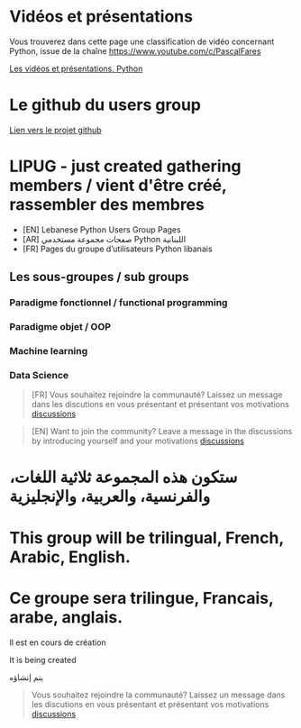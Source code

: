 # Vidéos et présentations

Vous trouverez dans cette page une classification de vidéo concernant Python, issue de la chaîne https://www.youtube.com/c/PascalFares

[Les vidéos et présentations, Python](VideosYouTube/)

# Le github du users group

[Lien vers le projet github](https://github.com/lipug/lipug.github.io)

# LIPUG - just created gathering members / vient d'être créé, rassembler des membres

- [EN] Lebanese Python Users Group Pages
- [AR] صفحات مجموعة مستخدمي Python اللبنانية
- [FR] Pages du groupe d’utilisateurs Python libanais

## Les sous-groupes / sub groups 

### Paradigme fonctionnel / functional programming
### Paradigme objet / OOP
### Machine learning
### Data Science

> [FR] Vous souhaitez rejoindre la communauté? Laissez un message dans les discutions en vous présentant et présentant vos motivations [discussions](https://github.com/lipug/lipug.github.io/discussions)

>[EN]  Want to join the community? Leave a message in the discussions by introducing yourself and your motivations [discussions](https://github.com/lipug/lipug.github.io/discussions)

# ستكون هذه المجموعة ثلاثية اللغات، والفرنسية، والعربية، والإنجليزية

# This group will be trilingual, French, Arabic, English.

# Ce groupe sera trilingue, Francais, arabe, anglais.

Il est en cours de création

It is being created

يتم إنشاؤه

> Vous souhaitez rejoindre la communauté? Laissez un message dans les discutions en vous présentant et présentant vos motivations [discussions](https://github.com/lipug/lipug.github.io/discussions)
